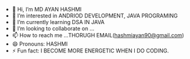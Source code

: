 - 👋 Hi, I’m MD AYAN HASHMI
- 👀 I’m interested in ANDRIOD DEVELOPMENT, JAVA PROGRAMING
- 🌱 I’m currently learning DSA IN JAVA
- 💞️ I’m looking to collaborate on ...
- 📫 How to reach me ...THORUGH EMAIL(hashmiayan90@gmail.com)
- 😄 Pronouns: HASHMI
- ⚡ Fun fact: I BECOME MORE ENERGETIC WHEN I DO CODING.

<!---
mdayan90/mdayan90 is a ✨ special ✨ repository because its `README.md` (this file) appears on your GitHub profile.
You can click the Preview link to take a look at your changes.
--->
